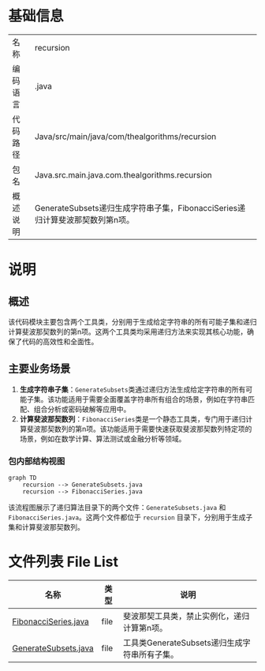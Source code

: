 # 基础信息

|      |      |
|------|------|
| 名称 | recursion |
| 编码语言 | .java |
| 代码路径 | Java/src/main/java/com/thealgorithms/recursion |
| 包名 | Java.src.main.java.com.thealgorithms.recursion |
| 概述说明 | GenerateSubsets递归生成字符串子集，FibonacciSeries递归计算斐波那契数列第n项。 |

# 说明

## 概述
该代码模块主要包含两个工具类，分别用于生成给定字符串的所有可能子集和递归计算斐波那契数列的第n项。这两个工具类均采用递归方法来实现其核心功能，确保了代码的高效性和全面性。

## 主要业务场景
1. **生成字符串子集**：`GenerateSubsets`类通过递归方法生成给定字符串的所有可能子集。该功能适用于需要全面覆盖字符串所有组合的场景，例如在字符串匹配、组合分析或密码破解等应用中。
2. **计算斐波那契数列**：`FibonacciSeries`类是一个静态工具类，专门用于递归计算斐波那契数列的第n项。该功能适用于需要快速获取斐波那契数列特定项的场景，例如在数学计算、算法测试或金融分析等领域。


### 包内部结构视图

```mermaid
graph TD
    recursion --> GenerateSubsets.java
    recursion --> FibonacciSeries.java
```

该流程图展示了递归算法目录下的两个文件：`GenerateSubsets.java` 和 `FibonacciSeries.java`。这两个文件都位于 `recursion` 目录下，分别用于生成子集和计算斐波那契数列。

# 文件列表 File List

| 名称   | 类型  | 说明 |
|-------|------|-------------|
| [FibonacciSeries.java](FibonacciSeries.md) | file | 斐波那契工具类，禁止实例化，递归计算第n项。 |
| [GenerateSubsets.java](GenerateSubsets.md) | file | 工具类GenerateSubsets递归生成字符串所有子集。 |


